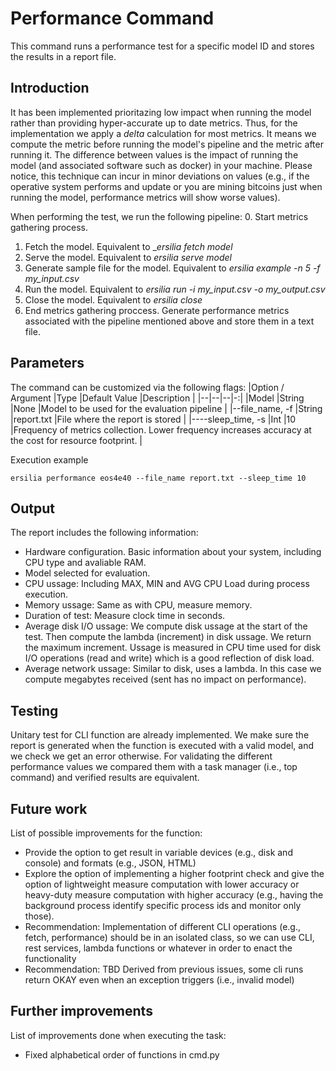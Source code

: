
# Performance Command

This command runs a performance test for a specific model ID and stores the results in a report file. 

## Introduction
It has been implemented prioritazing low impact when running the model rather than providing hyper-accurate up to date metrics. 
Thus, for the implementation we apply a _delta_ calculation for most metrics. It means we compute the metric before running the model's pipeline and the metric after running it. The difference between values is the impact of running the model (and associated software such as docker) in your machine.
Please notice, this technique can incur in minor deviations on values (e.g., if the operative system performs and update or you are mining bitcoins just when running the model, performance metrics will show worse values).

When performing the test, we run the following pipeline:
0. Start metrics gathering process.
1. Fetch the model. Equivalent to __ersilia fetch model_
2. Serve the model. Equivalent to _ersilia serve model_
3. Generate sample file for the model. Equivalent to _ersilia example -n 5 -f my_input.csv_
4. Run the model. Equivalent to _ersilia run -i my_input.csv -o my_output.csv_
5. Close the model. Equivalent to _ersilia close_
6. End metrics gathering proccess. Generate performance metrics associated with the pipeline mentioned above and store them in a text file.

## Parameters
The command can be customized via the following flags:
|Option / Argument  |Type  |Default Value  |Description  |
|--|--|--|-:|
|Model  |String  |None  |Model to be used for the evaluation pipeline  |
|--file_name, -f  |String  |report.txt  |File where the report is stored  |
|----sleep_time, -s |Int  |10  |Frequency of metrics collection. Lower frequency increases accuracy at the cost for resource footprint.  |

Execution example
````
ersilia performance eos4e40 --file_name report.txt --sleep_time 10
````

## Output
The report includes the following information:
* Hardware configuration. Basic information about your system, including CPU type and avaliable RAM.
* Model selected for evaluation.
* CPU ussage: Including MAX, MIN and AVG CPU Load during process execution.
* Memory ussage: Same as with CPU, measure memory. 
* Duration of test: Measure clock time in seconds.
* Average disk I/O ussage: We compute disk ussage at the start of the test. Then compute the
        lambda (increment) in disk ussage. We return the maximum increment. Ussage is measured
        in CPU time used for disk I/O operations (read and write) which is a good reflection of disk load.
* Average network ussage: Similar to disk, uses a lambda. In this case we compute megabytes received (sent has no impact on performance).

## Testing
Unitary test for CLI function are already implemented. We make sure the report is generated when the function is executed with a valid model, and we check we get an error otherwise. For validating the different performance values we compared them with a task manager (i.e., top command) and verified results are equivalent.

## Future work
List of possible improvements for the function:
* Provide the option to get result in variable devices (e.g., disk and console) and formats (e.g., JSON, HTML)
* Explore the option of implementing a higher footprint check and give the option of lightweight measure computation with lower accuracy or heavy-duty measure computation with higher accuracy (e.g., having the background process identify specific process ids and monitor only those).
* Recommendation: Implementation of different CLI operations (e.g., fetch, performance) should be in an isolated class, so we can use CLI, rest services, lambda functions or whatever in order to enact the functionality
* Recommendation: TBD Derived from previous issues, some cli runs return OKAY even when an exception triggers (i.e., invalid model)

## Further improvements
List of improvements done when executing the task:
* Fixed alphabetical order of functions in cmd.py
